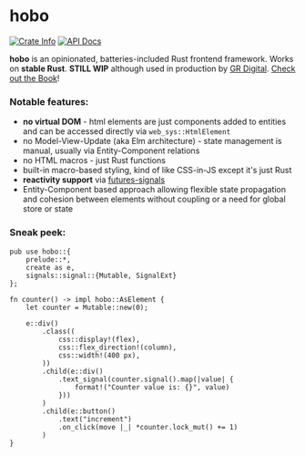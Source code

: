 # hobo

<a href="https://crates.io/crates/hobo"><img alt="Crate Info" src="https://img.shields.io/crates/v/hobo.svg"/></a>
<a href="https://docs.rs/hobo/"><img alt="API Docs" src="https://img.shields.io/badge/docs.rs-hobo-yellow"/></a>

**hobo** is an opinionated, batteries-included Rust frontend framework. Works on **stable Rust**.
**STILL WIP** although used in production by [GR Digital](https://grdigital.co.uk/).
[Check out the Book](https://grdigital.github.io/hobo/index.html)!

### Notable features:

* **no virtual DOM** - html elements are just components added to entities and can be accessed directly via `web_sys::HtmlElement`
* no Model-View-Update (aka Elm architecture) - state management is manual, usually via Entity-Component relations
* no HTML macros - just Rust functions
* built-in macro-based styling, kind of like CSS-in-JS except it's just Rust
* **reactivity support** via [futures-signals](https://github.com/Pauan/rust-signals)
* Entity-Component based approach allowing flexible state propagation and cohesion between elements without coupling or a need for global store or state

### Sneak peek:
```rust,noplaypen
pub use hobo::{
	prelude::*,
	create as e,
	signals::signal::{Mutable, SignalExt}
};

fn counter() -> impl hobo::AsElement {
	let counter = Mutable::new(0);

	e::div()
		.class((
			css::display!(flex),
			css::flex_direction!(column),
			css::width!(400 px),
		))
		.child(e::div()
			.text_signal(counter.signal().map(|value| {
				format!("Counter value is: {}", value)
			}))
		)
		.child(e::button()
			.text("increment")
			.on_click(move |_| *counter.lock_mut() += 1)
		)
}
```
